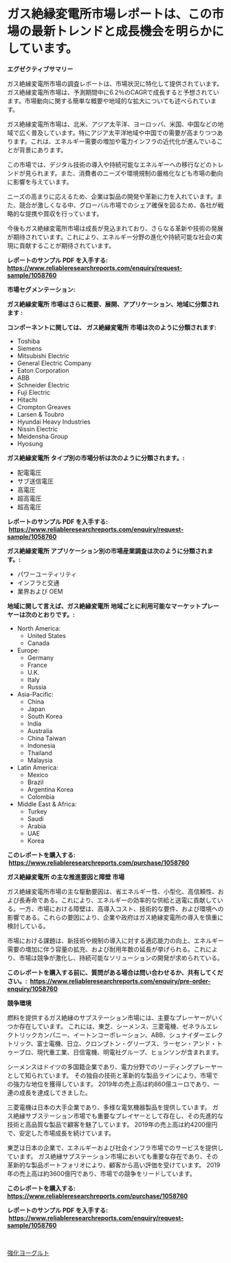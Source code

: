 <p><h1>ガス絶縁変電所市場レポートは、この市場の最新トレンドと成長機会を明らかにしています。</h1></p><p><strong>エグゼクティブサマリー</strong></p>
<p><p>ガス絶縁変電所市場の調査レポートは、市場状況に特化して提供されています。ガス絶縁変電所市場は、予測期間中に6.2％のCAGRで成長すると予想されています。市場動向に関する簡単な概要や地域的な拡大についても述べられています。</p><p>ガス絶縁変電所市場は、北米、アジア太平洋、ヨーロッパ、米国、中国などの地域で広く普及しています。特にアジア太平洋地域や中国での需要が高まりつつあります。これは、エネルギー需要の増加や電力インフラの近代化が進んでいることが背景にあります。</p><p>この市場では、デジタル技術の導入や持続可能なエネルギーへの移行などのトレンドが見られます。また、消費者のニーズや環境規制の厳格化なども市場の動向に影響を与えています。</p><p>ニーズの高まりに応えるため、企業は製品の開発や革新に力を入れています。また、競合が激しくなる中、グローバル市場でのシェア確保を図るため、各社が戦略的な提携や買収を行っています。</p><p>今後もガス絶縁変電所市場は成長が見込まれており、さらなる革新や技術の発展が期待されています。これにより、エネルギー分野の進化や持続可能な社会の実現に貢献することが期待されています。</p></p>
<p><strong>レポートのサンプル PDF を入手する: <a href="https://www.reliableresearchreports.com/enquiry/request-sample/1058760">https://www.reliableresearchreports.com/enquiry/request-sample/1058760</a></strong></p>
<p><strong>市場セグメンテーション:</strong></p>
<p><strong> ガス絶縁変電所 市場はさらに概要、展開、アプリケーション、地域に分類されます :</strong></p>
<p><strong>コンポーネントに関しては、 ガス絶縁変電所 市場は次のように分類されます: &nbsp;</strong></p>
<p><ul><li>Toshiba</li><li>Siemens</li><li>Mitsubishi Electric</li><li>General Electric Company</li><li>Eaton Corporation</li><li>ABB</li><li>Schneider Electric</li><li>Fuji Electric</li><li>Hitachi</li><li>Crompton Greaves</li><li>Larsen & Toubro</li><li>Hyundai Heavy Industries</li><li>Nissin Electric</li><li>Meidensha Group</li><li>Hyosung</li></ul></p>
<p><strong> ガス絶縁変電所 タイプ別の市場分析は次のように分類されます。:</strong></p>
<p><ul><li>配電電圧</li><li>サブ送信電圧</li><li>高電圧</li><li>超高電圧</li><li>超高電圧</li></ul></p>
<p><strong>レポートのサンプル PDF を入手する: &nbsp;<a href="https://www.reliableresearchreports.com/enquiry/request-sample/1058760">https://www.reliableresearchreports.com/enquiry/request-sample/1058760</a></strong></p>
<p><strong> ガス絶縁変電所 アプリケーション別の市場産業調査は次のように分類されます。:</strong></p>
<p><ul><li>パワーユーティリティ</li><li>インフラと交通</li><li>業界および OEM</li></ul></p>
<p><strong>地域に関して言えば、ガス絶縁変電所 地域ごとに利用可能なマーケットプレーヤーは次のとおりです。:</strong></p>
<p><ul>
    <li>
        North America:
        <ul>
            <li>United States</li>
            <li>Canada</li>
        </ul>
    </li>
    <li>
        Europe:
        <ul>
            <li>Germany</li>
            <li>France</li>
            <li>U.K.</li>
            <li>Italy</li>
            <li>Russia</li>
        </ul>
    </li>
    <li>
        Asia-Pacific:
        <ul>
            <li>China</li>
            <li>Japan</li>
            <li>South Korea</li>
            <li>India</li>
            <li>Australia</li>
            <li>China Taiwan</li>
            <li>Indonesia</li>
            <li>Thailand</li>
            <li>Malaysia</li>
        </ul>
    </li>
    <li>
        Latin America:
        <ul>
            <li>Mexico</li>
            <li>Brazil</li>
            <li>Argentina Korea</li>
            <li>Colombia</li>
        </ul>
    </li>
    <li>
        Middle East & Africa:
        <ul>
            <li>Turkey</li>
            <li>Saudi</li>
            <li>Arabia</li>
            <li>UAE</li>
            <li>Korea</li>
        </ul>
    </li>
    </ul></p>
<p><strong>このレポートを購入する: &nbsp;<a href="https://www.reliableresearchreports.com/purchase/1058760">https://www.reliableresearchreports.com/purchase/1058760</a></strong></p>
<p><strong>ガス絶縁変電所 の主な推進要因と障壁 市場</strong></p>
<p><p>ガス絶縁変電所市場の主な駆動要因は、省エネルギー性、小型化、高信頼性、および長寿命である。これにより、エネルギーの効率的な供給と送電に貢献している。一方、市場における障壁は、高導入コスト、技術的な要件、および環境への影響である。これらの要因により、企業や政府はガス絶縁変電所の導入を慎重に検討している。</p><p>市場における課題は、新技術や規制の導入に対する適応能力の向上、エネルギー需要の増加に伴う容量の拡充、および耐用年数の延長が挙げられる。これにより、市場は競争が激化し、持続可能なソリューションの開発が求められている。</p></p>
<p><strong>このレポートを購入する前に、質問がある場合は問い合わせるか、共有してください。:&nbsp; <a href="https://www.reliableresearchreports.com/enquiry/pre-order-enquiry/1058760">https://www.reliableresearchreports.com/enquiry/pre-order-enquiry/1058760</a></strong></p>
<p><strong>競争環境</strong></p>
<p><p>燃料を提供するガス絶縁のサブステーション市場には、主要なプレーヤーがいくつか存在しています。 これには、東芝、シーメンス、三菱電機、ゼネラルエレクトリックカンパニー、イートンコーポレーション、ABB、シュナイダーエレクトリック、富士電機、日立、クロンプトン・グリーブス、ラーセン・アンド・トゥーブロ、現代重工業、日信電機、明電社グループ、ヒョンソンが含まれます。</p><p>シーメンスはドイツの多国籍企業であり、電力分野でのリーディングプレーヤーとして知られています。 その独自の技術と革新的な製品ラインにより、市場での強力な地位を獲得しています。 2019年の売上高は約860億ユーロであり、一連の成長を達成してきました。</p><p>三菱電機は日本の大手企業であり、多様な電気機器製品を提供しています。 ガス絶縁サブステーション市場でも重要なプレイヤーとして存在し、その先進的な技術と高品質な製品で顧客を魅了しています。 2019年の売上高は約4200億円で、安定した市場成長を続けています。</p><p>東芝は日本の企業で、エネルギーおよび社会インフラ市場でのサービスを提供しています。 ガス絶縁サブステーション市場においても重要な存在であり、その革新的な製品ポートフォリオにより、顧客から高い評価を受けています。 2019年の売上高は約3600億円であり、市場での競争をリードしています。</p></p>
<p><strong>このレポートを購入する: &nbsp; <a href="https://www.reliableresearchreports.com/purchase/1058760">https://www.reliableresearchreports.com/purchase/1058760</a></strong></p>
<p><strong>レポートのサンプル PDF を入手する: &nbsp;<a href="https://www.reliableresearchreports.com/enquiry/request-sample/1058760">https://www.reliableresearchreports.com/enquiry/request-sample/1058760</a></strong><strong></strong></p>
<p>&nbsp;</p>
<p><p><a href="https://medium.com/@santosuigrtley997836/%E8%A3%9C%E5%BC%B7%E3%81%95%E3%82%8C%E3%81%9F%E3%83%A8%E3%83%BC%E3%82%B0%E3%83%AB%E3%83%88%E5%B8%82%E5%A0%B4-%E7%A8%AE%E9%A1%9E-%E7%94%A8%E9%80%94-%E3%81%8A%E3%82%88%E3%81%B3%E5%9C%B0%E7%90%86%E3%81%AB%E3%82%88%E3%82%8B%E5%8C%85%E6%8B%AC%E7%9A%84%E3%81%AA%E8%A9%95%E4%BE%A1-8c624a009f41">強化ヨーグルト</a></p></p>